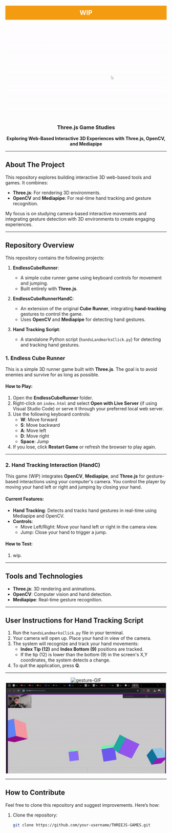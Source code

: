 <a id="readme-top"></a>

<!-- PROJECT LOGO -->
<div align="center" style="background-color: #f39c12; color: white; padding: 10px; font-size: 20px; font-weight: bold;">
  WIP
</div>
<br />

<!-- GIF Section -->
<div align="center">
  <img src="./data/gametest.gif" alt="game-GIF" width="500">
</div>

<div align="center">
  <h3 align="center">Three.js Game Studies</h3>
  <p align="center" style="font-weight: bold;">
    Exploring Web-Based Interactive 3D Experiences with Three.js, OpenCV, and Mediapipe
  </p>
</div>

---

## About The Project

This repository explores building interactive 3D web-based tools and games. It combines:

- **Three.js**: For rendering 3D environments.
- **OpenCV** and **Mediapipe**: For real-time hand tracking and gesture recognition.

My focus is on studying camera-based interactive movements and integrating gesture detection with 3D environments to create engaging experiences.

---

## Repository Overview

This repository contains the following projects:

1. **EndlessCubeRunner**:
   - A simple cube runner game using keyboard controls for movement and jumping.
   - Built entirely with **Three.js**.

2. **EndlessCubeRunnerHandC**:
   - An extension of the original **Cube Runner**, integrating **hand-tracking** gestures to control the game.
   - Uses **OpenCV** and **Mediapipe** for detecting hand gestures.

3. **Hand Tracking Script**:
   - A standalone Python script (`handsLandmarksClick.py`) for detecting and tracking hand gestures.


### 1. **Endless Cube Runner**

This is a simple 3D runner game built with **Three.js**. The goal is to avoid enemies and survive for as long as possible.

#### How to Play:

1. Open the **EndlessCubeRunner** folder.
2. Right-click on `index.html` and select **Open with Live Server** (if using Visual Studio Code) or serve it through your preferred local web server.
3. Use the following keyboard controls:
   - **W**: Move forward
   - **S**: Move backward
   - **A**: Move left
   - **D**: Move right
   - **Space**: Jump
4. If you lose, click **Restart Game** or refresh the browser to play again.

---

### 2. **Hand Tracking Interaction (HandC)**

This game (WIP) integrates **OpenCV**, **Mediapipe**, and **Three.js** for gesture-based interactions using your computer's camera. You control the player by moving your hand left or right and jumping by closing your hand.

#### Current Features:

- **Hand Tracking**: Detects and tracks hand gestures in real-time using Mediapipe and OpenCV.
- **Controls**:
  - Move Left/Right: Move your hand left or right in the camera view.
  - Jump: Close your hand to trigger a jump.

#### How to Test:
1. wip.

<!-- 1. Open the **EndlessCubeRunnerHandC** folder.
2. Right-click on `index.html` and select **Open with Live Server** (if using Visual Studio Code) or serve it through your preferred local web server.
3. Run the `handsLandmarksClick.py` script in your terminal:
   - Ensure your camera is enabled and permissions are granted.
   - Keep your hand in the view of the camera to interact with the game. -->

---

## Tools and Technologies

- **Three.js**: 3D rendering and animations.
- **OpenCV**: Computer vision and hand detection.
- **Mediapipe**: Real-time gesture recognition.

---

## User Instructions for Hand Tracking Script

1. Run the `handsLandmarksClick.py` file in your terminal.
2. Your camera will open up. Place your hand in view of the camera.
3. The system will recognize and track your hand movements:
   - **Index Tip (12)** and **Index Bottom (9)** positions are tracked.
   - If the tip (12) is lower than the bottom (9) in the screen's X,Y coordinates, the system detects a change.
4. To quit the application, press **Q**.

---

<!-- GIF Section -->
<div align="center">
  <img src="./data/openclose.gif" alt="gesture-GIF" width="500">
</div>
<div align="center">
  <img src="./data/movedrag.gif" alt="gesture-GIF" width="500">
</div>

---

## How to Contribute

Feel free to clone this repository and suggest improvements. Here’s how:

1. Clone the repository:
   ```bash
   git clone https://github.com/your-username/THREEJS-GAMES.git
